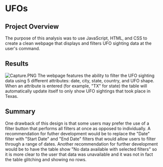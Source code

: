 # UFOs

## Project Overview

The purpose of this analysis was to use JavaScript, HTML, and CSS to create a clean webpage that displays and filters UFO sighting data at the user's command.

## Results

![Capture.PNG](Resources/Capture.PNG)
The webpage features the ability to filter the UFO sighting data using 5 different attributes: date, city, state, country, and UFO shape. When an attribute is entered (for example, "TX" for state) the table will automatically update itself to only show UFO sightings that took place in Texas.

## Summary

One drawback of this design is that some users may prefer the use of a filter button that performs all filters at once as opposed to individually. A recommendation for futher development would be to replace the "Date" filter with "Start Date" and "End Date" filters that would allow users to filter through a range of dates. Another recommendation for further development would be to have the table show "No data available with selected filters" so it is more clear to the user that data was unavailable and it was not in fact the table glitching and showing no rows.
